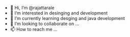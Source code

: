 - 👋 Hi, I’m @rajattarale
- 👀 I’m interested in desinging and development
- 🌱 I’m currently learning desging and java development
- 💞️ I’m looking to collaborate on ...
- 📫 How to reach me ...

<!---
rajattarale/rajattarale is a ✨ special ✨ repository because its `README.md` (this file) appears on your GitHub profile.
You can click the Preview link to take a look at your changes.
--->

